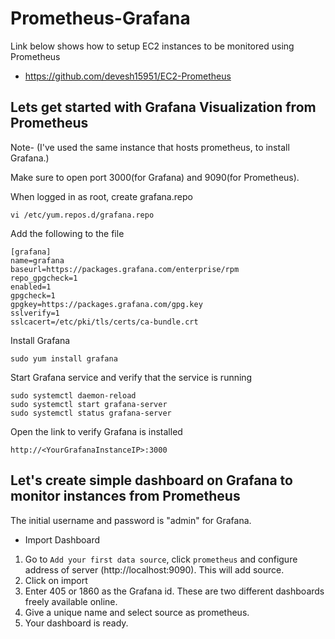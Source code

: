 # Prometheus-Grafana

Link below shows how to setup EC2 instances to be monitored using Prometheus

* https://github.com/devesh15951/EC2-Prometheus

## Lets get started with Grafana Visualization from Prometheus

Note- (I've used the same instance that hosts prometheus, to install Grafana.)

Make sure to open port 3000(for Grafana) and 9090(for Prometheus).

When logged in as root, create grafana.repo
```
vi /etc/yum.repos.d/grafana.repo
````
Add the following to the file
```
[grafana]
name=grafana
baseurl=https://packages.grafana.com/enterprise/rpm
repo_gpgcheck=1
enabled=1
gpgcheck=1
gpgkey=https://packages.grafana.com/gpg.key
sslverify=1
sslcacert=/etc/pki/tls/certs/ca-bundle.crt
````

Install Grafana
```
sudo yum install grafana
````

Start Grafana service and verify that the service is running
```
sudo systemctl daemon-reload
sudo systemctl start grafana-server
sudo systemctl status grafana-server
````

Open the link to verify Grafana is installed
```
http://<YourGrafanaInstanceIP>:3000
````

## Let's create simple dashboard on Grafana to monitor instances from Prometheus

The initial username and password is "admin" for Grafana.

* Import Dashboard
1. Go to `Add your first data source`, click `prometheus` and configure address of server (http://localhost:9090). This will add source.
2. Click on import
3. Enter 405 or 1860 as the Grafana id. These are two different dashboards freely available online.
4. Give a unique name and select source as prometheus.
5. Your dashboard is ready.
